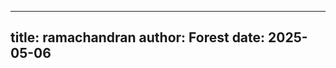 <!--https://automating-gis-processes.github.io/2016/Lesson5-share-on-github.html-->

---
title: ramachandran
author: Forest
date: 2025-05-06
---


